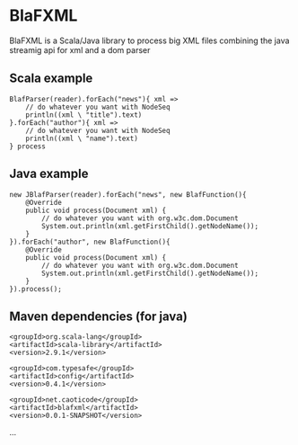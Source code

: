 BlaFXML
=======

BlaFXML is a Scala/Java library to process big XML files combining the java streamig api for xml and a dom parser

Scala example
-------------

    BlafParser(reader).forEach("news"){ xml =>
        // do whatever you want with NodeSeq
        println((xml \ "title").text)
    }.forEach("author"){ xml =>
        // do whatever you want with NodeSeq
        println((xml \ "name").text)
    } process

Java example
------------

    new JBlafParser(reader).forEach("news", new BlafFunction(){
        @Override
        public void process(Document xml) {
            // do whatever you want with org.w3c.dom.Document
            System.out.println(xml.getFirstChild().getNodeName());
        }
    }).forEach("author", new BlafFunction(){
        @Override
        public void process(Document xml) {
            // do whatever you want with org.w3c.dom.Document
            System.out.println(xml.getFirstChild().getNodeName());
        }
    }).process();

Maven dependencies (for java)
-----------------------------

<dependencies>


<dependency>

	<groupId>org.scala-lang</groupId>
	<artifactId>scala-library</artifactId>
	<version>2.9.1</version>
	
</dependency>


<dependency>

	<groupId>com.typesafe</groupId>
	<artifactId>config</artifactId>
	<version>0.4.1</version>

</dependency>


<dependency>

	<groupId>net.caoticode</groupId>
	<artifactId>blafxml</artifactId>
	<version>0.0.1-SNAPSHOT</version>

</dependency>
...

</dependencies>